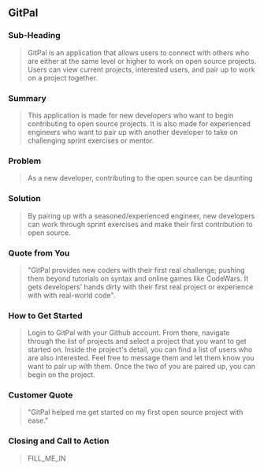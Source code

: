 ## GitPal

### Sub-Heading

> GitPal is an application that allows users to connect with others who are either at the same level or higher to work on open source projects. Users can view current projects, interested users, and pair up to work on a project together.

### Summary

> This application is made for new developers who want to begin contributing to open source projects. It is also made for experienced engineers who want to pair up with another developer to take on challenging sprint exercises or mentor.

### Problem

> As a new developer, contributing to the open source can be daunting

### Solution

> By pairing up with a seasoned/experienced engineer, new developers can work through sprint exercises and make their first contribution to open source.

### Quote from You

> "GitPal provides new coders with their first real challenge; pushing them beyond tutorials on syntax and online games like CodeWars. It gets developers' hands dirty with their first real project or experience with with real-world code".

### How to Get Started

> Login to GitPal with your Github account. From there, navigate through the list of projects and select a project that you want to get started on. Inside the project's detail, you can find a list of users who are also interested. Feel free to message them and let them know you want to pair up with them. Once the two of you are paired up, you can begin on the project.

### Customer Quote

> "GitPal helped me get started on my first open source project with ease."

### Closing and Call to Action

> FILL_ME_IN
